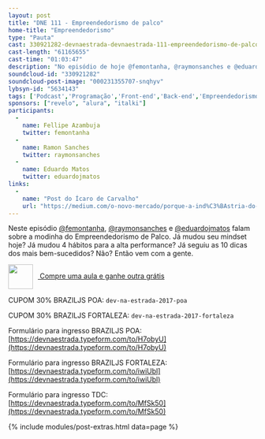 ```yaml
---
layout: post
title: "DNE 111 - Empreendedorismo de palco"
home-title: "Empreendedorismo"
type: "Pauta"
cast: 330921282-devnaestrada-devnaestrada-111-empreendedorismo-de-palco.mp3
cast-length: "61165655"
cast-time: "01:03:47"
description: "No episódio de hoje @femontanha, @raymonsanches e @eduardojmatos falam sobre a modinha do Empreendedorismo de Palco. Já mudou seu mindset hoje? Já mudou 4 hábitos para a alta performance? Já seguiu as 10 dicas dos mais bem-sucedidos? Não? Então vem com a gente."
soundcloud-id: "330921282"
soundcloud-post-image: "000231355707-snqhyv"
lybsyn-id: "5634143"
tags: ['Podcast','Programação','Front-end','Back-end','Empreendedorismo de palco','empresas']
sponsors: ["revelo", "alura", "italki"]
participants:
  -
    name: Fellipe Azambuja
    twitter: femontanha
  -
    name: Ramon Sanches
    twitter: raymonsanches
  -
    name: Eduardo Matos
    twitter: eduardojmatos
links:
  -
    name: "Post do Ícaro de Carvalho"
    url: "https://medium.com/o-novo-mercado/porque-a-ind%C3%BAstria-do-empreendedorismo-de-palco-ir%C3%A1-destruir-voc%C3%AA-3e18309ab47f"
---
```


Neste episódio [@femontanha](https://twitter.com/femontanha), [@raymonsanches](https://twitter.com/raymonsanches) e  [@eduardojmatos](https://twitter.com/@eduardojmatos) falam sobre a modinha do Empreendedorismo de Palco. Já mudou seu mindset hoje? Já mudou 4 hábitos para a alta performance? Já seguiu as 10 dicas dos mais bem-sucedidos? Não? Então vem com a gente.

<a href="http://go.italki.com/devnaestrada">
  <img src="http://www.italki.com/static/svg/landing-logo.svg" width="50" style="vertical-align:middle; margin-right: 10px" />
  Compre uma aula e ganhe outra grátis
</a>

CUPOM 30% BRAZILJS POA: `dev-na-estrada-2017-poa`

CUPOM 30% BRAZILJS FORTALEZA: `dev-na-estrada-2017-fortaleza`

Formulário para ingresso BRAZILJS POA: [https://devnaestrada.typeform.com/to/H7obyU](https://devnaestrada.typeform.com/to/H7obyU)

Formulário para ingresso BRAZILJS FORTALEZA: [https://devnaestrada.typeform.com/to/iwiUbl](https://devnaestrada.typeform.com/to/iwiUbl)

Formulário para ingresso TDC: [https://devnaestrada.typeform.com/to/MfSk50](https://devnaestrada.typeform.com/to/MfSk50)

{% include modules/post-extras.html data=page %}
